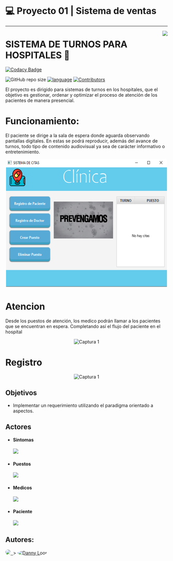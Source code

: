 # 💻 Proyecto 01 | Sistema de ventas

--- 
<img src="https://github.com/jaimepizarr/ProyectoEstrucutras2.0/blob/master/images/logo.png?raw=true" align="right" />

# SISTEMA DE TURNOS PARA HOSPITALES 🚀

[![Codacy Badge](https://api.codacy.com/project/badge/Grade/0a1d1c9e492342879809b380a4c54f45)](https://app.codacy.com/manual/eljosephavila123/ProyectoEstrucutras2.0?utm_source=github.com&utm_medium=referral&utm_content=eljosephavila123/ProyectoEstrucutras2.0&utm_campaign=Badge_Grade_Dashboard)

> 
![GitHub repo size](https://img.shields.io/github/repo-size/jaimepizarr/ProyectoEstrucutras2.0)
[![language][language-shield]][language-url]
[![Contributors][contributors-shield]][contributors-url]




[language-shield]: https://img.shields.io/badge/Java-v11.0.0-blue?style=plastic
[language-url]: https://www.java.com/es/download/
[contributors-shield]: https://img.shields.io/badge/contributors-3-success?style=plastic
[contributors-url]: https://github.com/jaimepizarr/ProyectoEstrucutras2.0/graphs/contributors

El proyecto es dirigido para sistemas de turnos en los hospitales, que el objetivo es gestionar, ordenar y optimizar el proceso de atención de los pacientes de manera presencial.
# Funcionamiento:

El paciente se dirige a la sala de espera donde aguarda observando pantallas digitales. En estas se podrá reproducir, además del avance de turnos, todo tipo de contenido audiovisual ya sea de carácter informativo o entretenimiento.
<p align="center">
<img src="https://github.com/jjgilces/Sistema-de-turnos/blob/main/image/Principal.png"
  alt="Captura 1"
  width="500" height="400">
</p>

# Atencion
Desde los puestos de atención, los medico podrán llamar a los pacientes que se encuentran en espera. Completando así el flujo del paciente en el hospital
<p align="center">
<img src="https://github.com/jaimepizarr/ProyectoEstrucutras2.0/blob/master/images/2.png?raw=true"
  alt="Captura 1"
  width="500" height="400">
</p>


# Registro
</p>


<p align="center">
<img src="https://github.com/jaimepizarr/ProyectoEstrucutras2.0/blob/master/images/principal.png?raw=true"
  alt="Captura 1"
  width="550" height="400">
</p>

## Objetivos
- Implementar un requerimiento utilizando el paradigma orientado a aspectos.


## Actores

- #### Sintomas 
    ![](pg)

- #### Puestos
    ![](to.png)
    
- #### Medicos 
    ![](turas/retiro.jpg)
    
- #### Paciente
    ![](httJ/main/Capturas/log_txt.png)
    
## Autores:
<div>
<a title="Hatus Pellegrini" href="https://github.com/HatusP">
<img src="https://avatars0.githubusercontent.com/u/67929251?s=400&v=4 alt="" width="60" style="border-radius: 50%"/>
</a>



<a title="Johan Gilces Reyes" href="https://github.com/jjgilces">
<img src="https://avatars3.githubusercontent.com/u/59465061?s=400&u=90d64167df934f58e7e1e7f5ccaba9fa6d2581cb&v=44" alt="" width="60" style="border-radius: 50%"/>
</a>
>

<a title="Enmanuel Parra" href="https://github.com/eapb99">
<img src="https://avatars1.githubusercontent.com/u/62962507?s=400&v=4" alt="Danny Loor" width="60" style="border-radius: 50%"/>
</a>
</div>
